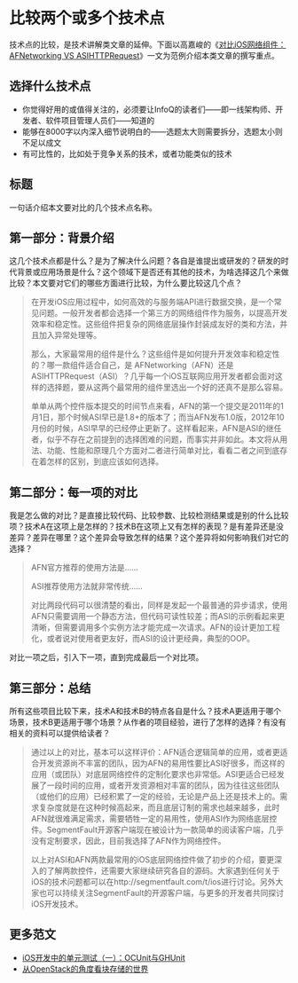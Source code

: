 # **比较两个或多个技术点**

技术点的比较，是技术讲解类文章的延伸。下面以高嘉峻的《[对比iOS网络组件：AFNetworking VS ASIHTTPRequest](http://www.infoq.com/cn/articles/afn_vs_asi)》一文为范例介绍本类文章的撰写重点。

## **选择什么技术点**

* 你觉得好用的或值得关注的，必须要让InfoQ的读者们——即一线架构师、开发者、软件项目管理人员们——知道的
* 能够在8000字以内深入细节说明白的——选题太大则需要拆分，选题太小则不足以成文
* 有可比性的，比如处于竞争关系的技术，或者功能类似的技术

## **标题**

一句话介绍本文要对比的几个技术点名称。

## **第一部分：背景介绍**

这几个技术点都是什么？是为了解决什么问题？各自是谁提出或研发的？研发的时代背景或应用场景是什么？这个领域下是否还有其他的技术，为啥选择这几个来做比较？本文要对它们的哪些方面进行比较，为什么要比较这几个点？

> 在开发iOS应用过程中，如何高效的与服务端API进行数据交换，是一个常见问题。一般开发者都会选择一个第三方的网络组件作为服务，以提高开发效率和稳定性。这些组件把复杂的网络底层操作封装成友好的类和方法，并且加入异常处理等。
>
> 那么，大家最常用的组件是什么？这些组件是如何提升开发效率和稳定性的？哪一款组件适合自己，是 AFNetworking（AFN）还是 ASIHTTPRequest（ASI）？几乎每一个iOS互联网应用开发者都会面对这样的选择题，要从这两个最常用的组件里选出一个好的还真不是那么容易。
>
> 单单从两个控件版本提交的时间节点来看，AFN的第一个提交是2011年的1月1日，那个时候ASI早已是1.8+的版本了；而当AFN发布1.0版，2012年10月份的时候，ASI早早的已经停止更新了。这样看起来，AFN是ASI的继任者，似乎不存在之前提到的选择困难的问题，而事实并非如此。本文将从用法、功能、性能和原理几个方面对二者进行简单对比，看看二者之间到底存在着怎样的区别，到底应该如何选择。

## **第二部分：每一项的对比**

我是怎么做的对比？是直接比较代码、比较参数、比较检测结果或是别的什么比较项？技术A在这项上是怎样的？技术B在这项上又有怎样的表现？是有差异还是没差异？差异在哪里？这个差异会导致怎样的结果？这个差异将如何影响我们对它的选择？

> AFN官方推荐的使用方法是……
>
> ASI推荐使用方法就非常传统……
>
> 对比两段代码可以很清楚的看出，同样是发起一个最普通的异步请求，使用AFN只需要调用一个静态方法，但代码可读性较差；而ASI的示例看起来更清晰，但需要调用多个实例方法才能完成一次请求。AFN的设计更加工程化，或者说对使用者更友好，而ASI的设计更经典，典型的OOP。

对比一项之后，引入下一项，直到完成最后一个对比项。

## **第三部分：总结**

所有这些项目比较下来，技术A和技术B的特点各自是什么？技术A更适用于哪个场景，技术B更适用于哪个场景？从作者的项目经验，进行了怎样的选择？有没有相关的资料可以提供给读者？

> 通过以上的对比，基本可以这样评价：AFN适合逻辑简单的应用，或者更适合开发资源尚不丰富的团队，因为AFN的易用性要比ASI好很多，而这样的应用（或团队）对底层网络控件的定制化要求也非常低。ASI更适合已经发展了一段时间的应用，或者开发资源相对丰富的团队，因为往往这些团队（或他们的应用）已经积累了一定的经验，无论是产品上还是技术上的。需求复杂度就是在这种时候高起来，而且底层订制的需求也越来越多，此时AFN就很难满足需求，需要牺牲一定的易用性，使用ASI作为网络底层控件。SegmentFault开源客户端现在被设计为一款简单的阅读客户端，几乎没有定制要求，因此，目前我选择了AFN作为网络控件。
>
> 以上对ASI和AFN两款最常用的iOS底层网络控件做了初步的介绍，要更深入的了解两款控件，还需要大家继续研究各自的源码。大家遇到任何关于iOS的技术问题都可以在http://segmentfault.com/t/ios进行讨论。另外大家也可以持续关注SegmentFault的开源客户端，与更多的开发者共同探讨iOS开发技术。

## **更多范文**

* [iOS开发中的单元测试（一）：OCUnit与GHUnit](http://www.infoq.com/cn/articles/ios-unit-test-1)
* [从OpenStack的角度看块存储的世界](http://www.infoq.com/cn/articles/block-storage-overview)



